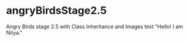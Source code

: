 # angryBirdsStage2.5
Angry Birds stage 2.5 with Class Inheritance and Images
text "Hello! I am Nitya."